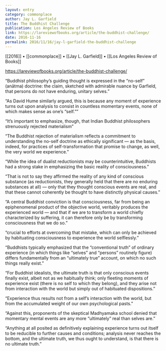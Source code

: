```yaml
---
layout: entry
category: commonplace
author: Jay L. Garfield
title: The Buddhist Challenge
publication: Los Angeles Review of Books
link: https://lareviewofbooks.org/article/the-buddhist-challenge/
date: 2016-11-16
permalink: 2016/11/16/jay-l-garfield-the-buddhist-challenge
---
```


[[2016]] • [[commonplace]] • [[Jay L. Garfield]] • [[Los Angeles Review of Books]]

https://lareviewofbooks.org/article/the-buddhist-challenge/

“Buddhist philosophy’s guiding thought is expressed in the “no-self” (anātma) doctrine: the claim, sketched with admirable nuance by Garfield, that persons do not have enduring, unitary selves.”

“As David Hume similarly argued, this is because any moment of experience turns out upon analysis to consist in countless momentary events, none of which makes sense as one’s “self.””

“It’s important to emphasize, though, that Indian Buddhist philosophers strenuously rejected materialism”

“The Buddhist rejection of materialism reflects a commitment to understanding the no-self doctrine as ethically significant — as the basis, indeed, for practices of self-transformation that promise to change, as well, the very world we experience.”

“While the idea of dualist reductionists may be counterintuitive, Buddhists had a strong stake in emphasizing the basic reality of consciousness.”

“That is not to say they affirmed the reality of any kind of conscious substance (as reductionists, they generally held that there are no enduring substances at all) — only that they thought conscious events are real, and that these cannot coherently be thought to have distinctly physical causes.”

“A central Buddhist conviction is that consciousness, far from being an epiphenomenal product of the objective world, veritably produces the experienced world — and that if we are to transform a world chiefly characterized by suffering, it can therefore only be by transforming consciousness that we do so.”

“crucial to efforts at overcoming that mistake, which can only be achieved by habituating consciousness to experience the world selflessly.”

“Buddhists typically emphasized that the “conventional truth” of ordinary experience (in which things like “selves” and “persons” routinely figure) differs fundamentally from an “ultimately true” account, on which no such things really exist.”

“For Buddhist idealists, the ultimate truth is that only conscious events finally exist, albeit not as we habitually think; only fleeting moments of experience exist (there is no self to which they belong), and they arise not from interaction with the world but simply out of habituated dispositions.”

“Experience thus results not from a self’s interaction with the world, but from the accumulated weight of our own psychological pasts.”

“Against this, proponents of the skeptical Madhyamaka school denied that momentary mental events are any more “ultimately” real than selves are.”

“Anything at all posited as definitively explaining experience turns out itself to be reducible to further causes and conditions; analysis never reaches the bottom, and the ultimate truth, we thus ought to understand, is that there is no ultimate truth.”

